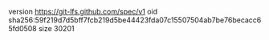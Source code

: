 version https://git-lfs.github.com/spec/v1
oid sha256:59f219d7d5bff7fcb219d5be44423fda07c15507504ab7be76becacc65fd0508
size 30201
